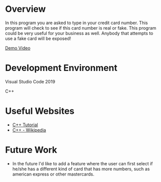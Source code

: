 # Overview

In this program you are asked to type in your credit card number. This program will check to see if this card number is real or fake.
This program could be very useful for your business as well. Anybody that attempts to use a fake card will be exposed!

[Demo Video](http://youtube.link.goes.here)

# Development Environment

Visual Studio Code 2019

C++

# Useful Websites

* [C++ Tutorial](https://www.w3schools.com/cpp/)
* [C++ - Wikipedia](https://en.wikipedia.org/wiki/C%2B%2B)

# Future Work

* In the future I'd like to add a feature where the user can first select if he/she has a different kind of card that has more numbers, such as american express or other mastercards.
